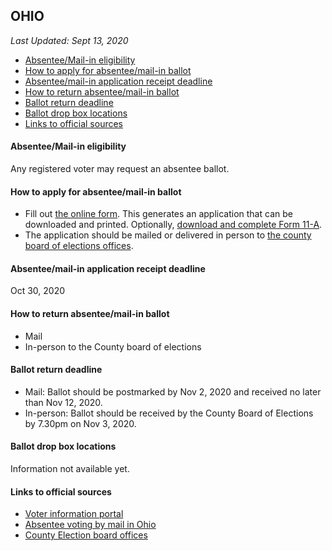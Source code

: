 ## OHIO

*Last Updated: Sept 13, 2020*

* [Absentee/Mail-in eligibility](#absenteemail-in-eligibility)
* [How to apply for absentee/mail-in ballot](#how-to-apply-for-absenteemail-in-ballot)
* [Absentee/mail-in application receipt deadline](#absenteemail-in-application-receipt-deadline)
* [How to return absentee/mail-in ballot](#how-to-return-absenteemail-in-ballot)
* [Ballot return deadline](#ballot-return-deadline)
* [Ballot drop box locations](#ballot-drop-box-locations)
* [Links to official sources](#links-to-official-sources)


#### Absentee/Mail-in eligibility
Any registered voter may request an absentee ballot.


#### How to apply for absentee/mail-in ballot
* Fill out [the online form](https://www.ohiosos.gov/elections/voters/absentee-ballot/). This generates an application that can be downloaded and printed. Optionally, [download and complete Form 11-A](https://www.ohiosos.gov/globalassets/elections/forms/11-a_english.pdf). 
* The application should be mailed or delivered in person to [the county board of elections offices](https://www.ohiosos.gov/elections/elections-officials/county-boards-of-elections-directory/).


#### Absentee/mail-in application receipt deadline
Oct 30, 2020


#### How to return absentee/mail-in ballot
* Mail
* In-person to the County board of elections


#### Ballot return deadline
* Mail: Ballot should be postmarked by Nov 2, 2020 and received no later than Nov 12, 2020.
* In-person: Ballot should be received by the County Board of Elections by 7.30pm on Nov 3, 2020.


#### Ballot drop box locations
Information not available yet.


#### Links to official sources
* [Voter information portal](https://www.ohiosos.gov/elections/voters/)
* [Absentee voting by mail in Ohio](https://www.ohiosos.gov/elections/voters/absentee-voting/#byMail)
* [County Election board offices](https://www.ohiosos.gov/elections/elections-officials/county-boards-of-elections-directory/)

